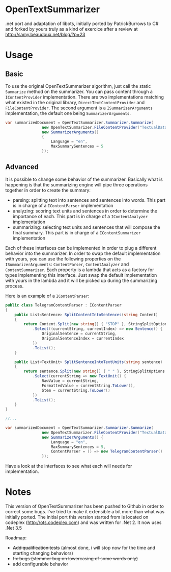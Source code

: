 OpenTextSummarizer
==================

.net port and adaptation of libots, initially ported by PatrickBurrows to C# and forked by yours truly as a kind of exercice after a review at http://samy.beaudoux.net/blog/?p=23

# Usage

## Basic

To use the original OpenTextSummarizer algorithm, just call the static `Summarize` method on the summarizer. You can pass content through a `IContentProvider` implementation.
There are two implementations matching what existed in the original library, `DirectTextContentProvider` and `FileContentProvider`.
The second argument is a `ISummarizerArguments` implementation, the default one being `SummarizerArguments`.

```csharp
var summarizedDocument = OpenTextSummarizer.Summarizer.Summarize(
                new OpenTextSummarizer.FileContentProvider("TextualData\\AutomaticSummarization.txt"),
                new SummarizerArguments() 
				{
					Language = "en",
					MaxSummarySentences = 5
				});
```

## Advanced

It is possible to change some behavior of the summarizer. Basically what is happening is that the summarizing engine will pipe three operations together in order to create the summary:
* parsing: splitting text into sentences and sentences into words. This part is in charge of a `IContentParser` implementation
* analyzing: scoring text units and sentences in order to determine the importance of each. This part is in charge of a `IContentAnalyzer` implementation
* summarizing: selecting text units and sentences that will compose the final summary. This part is in charge of a `IContentSummarizer` implementation

Each of these interfaces can be implemented in order to plug a different behavior into the summarizer. In order to swap the default implementation with yours, you can use the following properties on the `ISummarizerArguments`: `ContentParser`, `ContentAnalyzer` and `ContentSummarizer`.
Each property is a lambda that acts as a factory for types implementing this interface. Just swap the default implementation with yours in the lambda and it will be picked up during the summarizing process.

Here is an example of a `IContentParser`:

```csharp
public class TelegramContentParser : IContentParser
{
    public List<Sentence> SplitContentIntoSentences(string Content)
    {
        return Content.Split(new string[] { "STOP" }, StringSplitOptions.RemoveEmptyEntries)
            .Select((currentString, currentIndex) => new Sentence() {
				OriginalSentence = currentString,
				OriginalSentenceIndex = currentIndex
			})
            .ToList();
    }

    public List<TextUnit> SplitSentenceIntoTextUnits(string sentence)
    {
        return sentence.Split(new string[] { " " }, StringSplitOptions.RemoveEmptyEntries)
            .Select(currentString => new TextUnit() {
				RawValue = currentString,
				FormattedValue = currentString.ToLower(),
				Stem = currentString.ToLower()
			})
            .ToList();
    }
}

//...

var summarizedDocument = OpenTextSummarizer.Summarizer.Summarize(
                new OpenTextSummarizer.FileContentProvider("TextualData\\AutomaticSummarization.txt"),
                new SummarizerArguments() {
					Language = "en",
					MaxSummarySentences = 5,
					ContentParser = () => new TelegramContentParser()
				});
```

Have a look at the interfaces to see what each will needs for implementation.

# Notes

This version of OpenTextSummarizer has been pushed to Github in order to correct some bugs. I've tried to make it extensible a bit more than what was initially ported.
The initial port this version started from is located on codeplex (http://ots.codeplex.com) and was written for .Net 2. It now uses .Net 3.5

Roadmap:
* ~~Add qualification tests~~ (almost done, i will stop now for the time and starting changing behaviors)
* ~~fix bugs (stemmer bug on lowercasing of some words only)~~
* add configurable behavior
